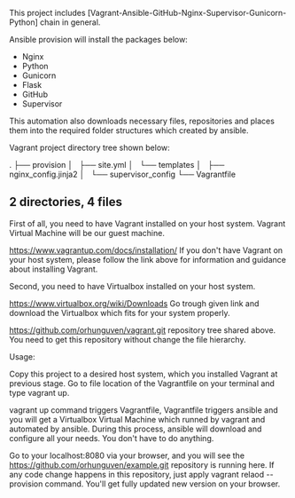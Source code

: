 This project includes [Vagrant-Ansible-GitHub-Nginx-Supervisor-Gunicorn-Python] chain in general.


Ansible provision will install the packages below:

- Nginx
- Python
- Gunicorn
- Flask
- GitHub
- Supervisor

This automation also downloads necessary files, repositories and places them into the required folder structures which created by ansible.

Vagrant project directory tree shown below:

.
├── provision
│   ├── site.yml
│   └── templates
│       ├── nginx_config.jinja2
│       └── supervisor_config
└── Vagrantfile

2 directories, 4 files
----------------------

First of all, you need to have Vagrant installed on your host system. Vagrant Virtual Machine will be our guest machine.

https://www.vagrantup.com/docs/installation/
If you don't have Vagrant on your host system, please follow the link above for information and guidance about installing Vagrant.

Second, you need to have Virtualbox installed on your host system.

https://www.virtualbox.org/wiki/Downloads
Go trough given link and download the Virtualbox which fits for your system properly.

https://github.com/orhunguven/vagrant.git repository tree shared above. You need to get this repository without change the file hierarchy.

Usage:

Copy this project to a desired host system, which you installed Vagrant at previous stage.
Go to file location of the Vagrantfile on your terminal and type vagrant up.

vagrant up command triggers Vagrantfile, Vagrantfile triggers ansible and you will get a Virtualbox Virtual Machine which runned by vagrant and automated by ansible.
During this process, ansible will download and configure all your needs. You don't have to do anything.

Go to your localhost:8080 via your browser, and you will see the https://github.com/orhunguven/example.git repository is running here.
If any code change happens in this repository, just apply vagrant relaod --provision command. You'll get fully updated new version on your browser.